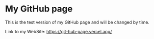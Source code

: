# My GitHub page

This is the test version of my GitHub page and will be changed by time.

Link to my WebSite: https://git-hub-page.vercel.app/
